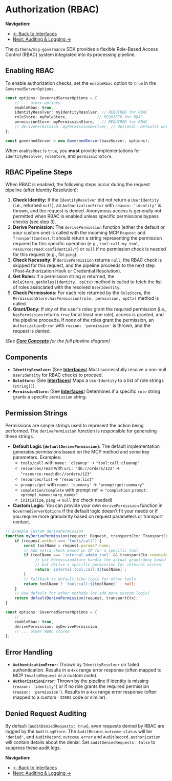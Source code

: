 # Authorization (RBAC)

**Navigation:**
* [← Back to Interfaces](./interfaces.md)
* [Next: Auditing & Logging →](./auditing-logging.md)

The `@ithena/mcp-governance` SDK provides a flexible Role-Based Access Control (RBAC) system integrated into its processing pipeline.

## Enabling RBAC

To enable authorization checks, set the `enableRbac` option to `true` in the `GovernedServerOptions`.

```typescript
const options: GovernedServerOptions = {
    // ... other options
    enableRbac: true,
    identityResolver: myIdentityResolver, // REQUIRED for RBAC
    roleStore: myRoleStore,             // REQUIRED for RBAC
    permissionStore: myPermissionStore,   // REQUIRED for RBAC
    // derivePermission: myPermissionDeriver, // Optional: Defaults work often
};

const governedServer = new GovernedServer(baseServer, options);
```

When `enableRbac` is `true`, you **must** provide implementations for `identityResolver`, `roleStore`, and `permissionStore`.

## RBAC Pipeline Steps

When RBAC is enabled, the following steps occur during the request pipeline (after Identity Resolution):

1.  **Check Identity:** If the `IdentityResolver` did not return a `UserIdentity` (i.e., returned `null`), an `AuthorizationError` with `reason: 'identity'` is thrown, and the request is denied. Anonymous access is generally not permitted when RBAC is enabled unless specific permissions bypass checks (see step 3).
2.  **Derive Permission:** The `derivePermission` function (either the default or your custom one) is called with the incoming MCP `Request` and `TransportContext`. It should return a string representing the permission required for this specific operation (e.g., `tool:call:my_tool`, `resource:read:confidential/*`) or `null` if no permission check is needed for this request (e.g., for `ping`).
3.  **Check Necessity:** If `derivePermission` returns `null`, the RBAC check is skipped for this request, and the pipeline proceeds to the next step (Post-Authorization Hook or Credential Resolution).
4.  **Get Roles:** If a permission string *is* returned, the `RoleStore.getRoles(identity, opCtx)` method is called to fetch the list of roles associated with the resolved `UserIdentity`.
5.  **Check Permissions:** For each role returned by the `RoleStore`, the `PermissionStore.hasPermission(role, permission, opCtx)` method is called.
6.  **Grant/Deny:** If *any* of the user's roles grant the required permission (i.e., `hasPermission` returns `true` for at least one role), access is granted, and the pipeline proceeds. If *none* of the roles grant the permission, an `AuthorizationError` with `reason: 'permission'` is thrown, and the request is denied.

*(See **[Core Concepts](./core-concepts.md)** for the full pipeline diagram)*

## Components

*   **`IdentityResolver`:** (See **[Interfaces](./interfaces.md#identityresolver)**) Must successfully resolve a non-null `UserIdentity` for RBAC checks to proceed.
*   **`RoleStore`:** (See **[Interfaces](./interfaces.md#rolestore)**) Maps a `UserIdentity` to a list of role strings (`string[]`).
*   **`PermissionStore`:** (See **[Interfaces](./interfaces.md#permissionstore)**) Determines if a specific `role` string grants a specific `permission` string.

## Permission Strings

Permissions are simple strings used to represent the action being performed. The `derivePermission` function is responsible for generating these strings.

*   **Default Logic (`defaultDerivePermission`):** The default implementation generates permissions based on the MCP method and some key parameters. Examples:
    *   `tools/call` with `name: 'cleanup'` -> `"tool:call:cleanup"`
    *   `resources/read` with `uri: 'db://orders/123'` -> `"resource:read:db://orders/123"`
    *   `resources/list` -> `"resource:list"`
    *   `prompts/get` with `name: 'summary'` -> `"prompt:get:summary"`
    *   `completion/complete` with prompt ref -> `"completion:prompt:<prompt_name>:<arg_name>"`
    *   `initialize`, `ping` -> `null` (no check needed)
*   **Custom Logic:** You can provide your own `derivePermission` function in `GovernedServerOptions` if the default logic doesn't fit your needs or if you require more granularity based on request parameters or transport context.

```typescript
// Example Custom derivePermission
function myDerivePermission(request: Request, transportCtx: TransportContext): string | null {
    if (request.method === 'tools/call') {
        const toolName = request.params?.name;
        // Add extra check based on IP for a specific tool
        if (toolName === 'internal_admin_tool' && transportCtx.remoteAddress !== '192.168.1.10') {
             // Let PermissionStore handle the actual grant/deny based on role,
             // but derive a specific permission for internal access.
             return `internal:tool:call:${toolName}`;
        }
        // Fallback to default-like logic for other tools
        return toolName ? `tool:call:${toolName}` : null;
    }
    // Use default for other methods (or add more custom logic)
    return defaultDerivePermission(request, transportCtx);
}

const options: GovernedServerOptions = {
    // ...
    enableRbac: true,
    derivePermission: myDerivePermission,
    // ... other RBAC stores
};
```

## Error Handling

*   **`AuthenticationError`:** Thrown by `IdentityResolver` on failed authentication. Results in a `4xx` range error response (often mapped to MCP `InvalidRequest` or a custom code).
*   **`AuthorizationError`:** Thrown by the pipeline if identity is missing (`reason: 'identity'`) or if no role grants the required permission (`reason: 'permission'`). Results in a `4xx` range error response (often mapped to a custom `-32001` code or similar).

## Denied Request Auditing

By default (`auditDeniedRequests: true`), even requests denied by RBAC are logged by the `AuditLogStore`. The `AuditRecord.outcome.status` will be `'denied'`, and `AuditRecord.outcome.error` and `AuditRecord.authorization` will contain details about the denial. Set `auditDeniedRequests: false` to suppress these audit logs.

**Navigation:**
* [← Back to Interfaces](./interfaces.md)
* [Next: Auditing & Logging →](./auditing-logging.md) 